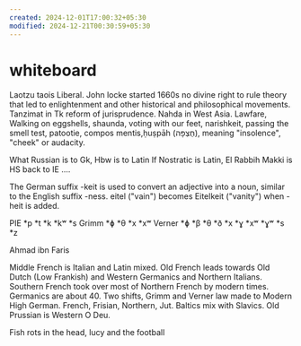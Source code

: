 ```yaml
---
created: 2024-12-01T17:00:32+05:30
modified: 2024-12-21T00:30:59+05:30
---
```


# whiteboard

Laotzu taois Liberal. John locke started 1660s no divine right to rule theory that led to enlightenment and other historical and philosophical movements. Tanzimat in Tk reform of jurisprudence. Nahda in West Asia.
Lawfare, Walking on eggshells, shaunda, voting with our feet, narishkeit, passing the smell test, patootie, compos mentis,ḥuṣpāh (חֻצְפָּה), meaning "insolence", "cheek" or audacity.

What Russian is to Gk, Hbw is to Latin
If Nostratic is Latin, El Rabbih Makki is HS back to IE
....

The German suffix -keit is used to convert an adjective into a noun, similar to the English suffix -ness. eitel ("vain") becomes Eitelkeit ("vanity") when -heit is added.

PIE	*p	*t	*k	*kʷ	*s
Grimm	*ɸ	*θ	*x	*xʷ
Verner	*ɸ	*β	*θ	*ð	*x	*ɣ	*xʷ	*ɣʷ	*s	*z

Ahmad ibn Faris

Middle French is Italian and Latin mixed. Old French leads towards Old Dutch (Low Frankish) and Western Germanics and Northern Italians. Southern French took over most of Northern French by modern times.
Germanics are about 40. Two shifts, Grimm and Verner law made to Modern High German. French, Frisian, Northern, Jut.
Baltics mix with Slavics. Old Prussian is Western O Deu.

Fish rots in the head, lucy and the football
